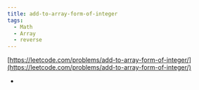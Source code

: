 ```yaml
---
title: add-to-array-form-of-integer
tags:
  - Math
  - Array
  - reverse
---
```

[https://leetcode.com/problems/add-to-array-form-of-integer/](https://leetcode.com/problems/add-to-array-form-of-integer/)

<!--more-->

- 
